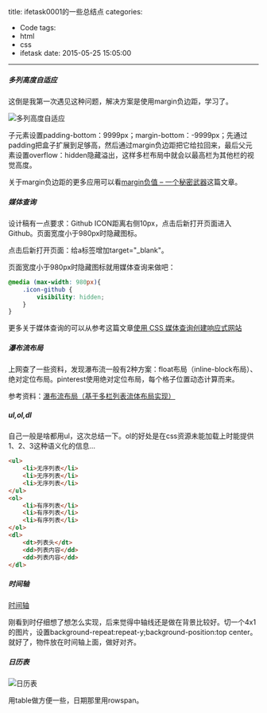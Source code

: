 title: ifetask0001的一些总结点
categories:
  - Code
tags:
  - html
  - css
  - ifetask
date: 2015-05-25 15:05:00
---

##### 多列高度自适应

这倒是我第一次遇见这种问题，解决方案是使用margin负边距，学习了。

<!-- more -->

![多列高度自适应](http://my404forest.qiniudn.com/多列高度自适应.png)

子元素设置padding-bottom：9999px；margin-bottom：-9999px；先通过padding把盒子扩展到足够高，然后通过margin负边距把它给拉回来，最后父元素设置overflow：hidden隐藏溢出，这样多栏布局中就会以最高栏为其他栏的视觉高度。

关于margin负边距的更多应用可以看[margin负值 – 一个秘密武器](http://www.iyunlu.com/view/css-xhtml/52.html)这篇文章。

##### 媒体查询

设计稿有一点要求：Github ICON距离右侧10px，点击后新打开页面进入Github。页面宽度小于980px时隐藏图标。

点击后新打开页面：给a标签增加target="_blank"。

页面宽度小于980px时隐藏图标就用媒体查询来做吧：

```css
@media (max-width: 980px){
    .icon-github {
        visibility: hidden;
    }
}
```

更多关于媒体查询的可以从参考这篇文章[使用 CSS 媒体查询创建响应式网站](http://www.ibm.com/developerworks/cn/web/wa-cssqueries/)

##### 瀑布流布局

上网查了一些资料，发现瀑布流一般有2种方案：float布局（inline-block布局）、绝对定位布局。pinterest使用绝对定位布局，每个格子位置动态计算而来。

参考资料：[瀑布流布局（基于多栏列表流体布局实现）](http://www.zhangxinxu.com/wordpress/2012/03/%E5%A4%9A%E6%A0%8F%E5%88%97%E8%A1%A8%E5%8E%9F%E7%90%86%E4%B8%8B%E5%AE%9E%E7%8E%B0%E7%9A%84%E7%80%91%E5%B8%83%E6%B5%81%E5%B8%83%E5%B1%80-waterfall-layout/)

##### ul,ol,dl

自己一般是啥都用ul，这次总结一下。ol的好处是在css资源未能加载上时能提供1、2、3这种语义化的信息...

```html
<ul>
    <li>无序列表</li>
    <li>无序列表</li>
    <li>无序列表</li>
</ul>
<ol>
    <li>有序列表</li>
    <li>有序列表</li>
    <li>有序列表</li>
</ol>
<dl>
    <dt>列表头</dt>
    <dd>列表内容</dd>
    <dd>列表内容</dd>
</dl> 
```

##### 时间轴

[时间轴](http://my404forest.qiniudn.com/时间轴.png)

刚看到时仔细想了想怎么实现，后来觉得中轴线还是做在背景比较好。切一个4x1的图片，设置background-repeat:repeat-y;background-position:top center。就好了，物件放在时间轴上面，做好对齐。

##### 日历表

![日历表](http://my404forest.qiniudn.com/日历表.png)

用table做方便一些，日期那里用rowspan。